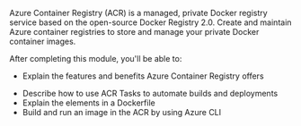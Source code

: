 Azure Container Registry (ACR) is a managed, private Docker registry service based on the open-source Docker Registry 2.0. Create and maintain Azure container registries to store and manage your private Docker container images.

After completing this module, you'll be able to:

- Explain the features and benefits Azure Container Registry offers
* Describe how to use ACR Tasks to automate builds and deployments
* Explain the elements in a Dockerfile
* Build and run an image in the ACR by using Azure CLI
